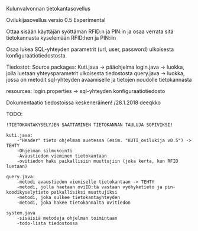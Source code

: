 Kulunvalvonnan tietokantasovellus

Ovilukijasovellus versio 0.5 Experimental





Ottaa sisään käyttäjän syöttämän RFID:n ja PIN:in ja osaa verrata sitä tietokannasta kyselemään RFID:hen ja PIN:iin

Osaa lukea SQL-yhteyden parametrit (url, user, password) ulkoisesta konfiguraatiotiedostosta.


Tiedostot:
Source packages:
    Kuti.java -> pääohjelma
    login.java -> luokka, jolla luetaan yhteysparametrit ulkoisesta tiedostosta
    query.java -> luokka, jossa on metodit sql-yhteyden avaamiselle ja tietojen noudolle tietokannasta

resources:
    login.properties -> sql-yhteyden konfiguraatiotiedosto


Dokumentaatio tiedostoissa keskeneräinen! /28.1.2018 deeqkko

TODO:

    !TIETOKANTAKYSELYJEN SAATTAMINEN TIETOKANNAN TAULUJA SOPIVIKSI!

    kuti.java:
        -"Header" tieto ohjelman auetessa (esim. "KUTI_ovilukija v0.5") -> TEHTY
        -Ohjelman silmukointi
        -Avaustiedon vieminen tietokantaan
        -ovitiedon haku paikallisiin muuttujiin (joka kerta, kun RFID luetaan)
        
    query.java:
        -metodi avaustiedon viemiselle tietokantaan -> TEHTY 
        -metodi, jolla haetaan oviID:tä vastaan vyöhyketieto ja pin-koodikyselytieto paikallisiksi muuttujiksi
        -metodi, joka sulkee tietokantayhteyden
        -metodi, joka hakee tietokannalta ovitiedon

    system.java
        -sisäisiä metodeja ohjelman toimintaan
        -todo-lista tiedostossa

